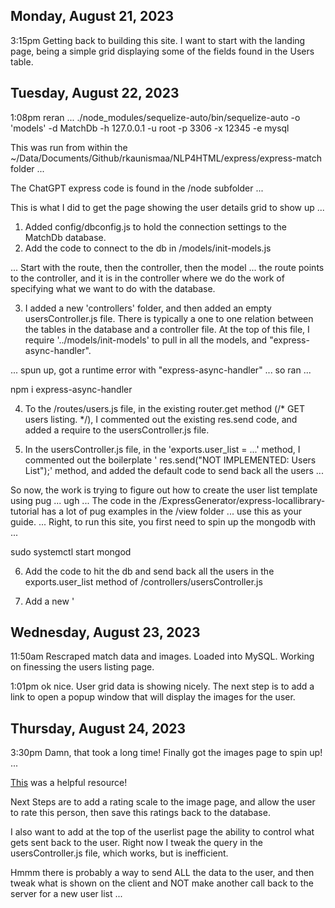 ## Monday, August 21, 2023

3:15pm Getting back to building this site. I want to start with the landing page, being a simple grid displaying some of the fields found in the Users table.

## Tuesday, August 22, 2023

1:08pm reran ... ./node_modules/sequelize-auto/bin/sequelize-auto -o 'models' -d MatchDb -h 127.0.0.1 -u root -p 3306 -x 12345 -e mysql

This was run from within the ~/Data/Documents/Github/rkaunismaa/NLP4HTML/express/express-match folder ...

The ChatGPT express code is found in the /node subfolder ...

This is what I did to get the page showing the user details grid to show up ...

1) Added config/dbconfig.js to hold the connection settings to the MatchDb database.
2) Add the code to connect to the db in /models/init-models.js

... Start with the route, then the controller, then the model ... the route points to the controller, and it is in the controller where we do the work of specifying what we want to do with the database. 

 3) I added a new 'controllers' folder, and then added an empty usersController.js file. There is typically a one to one relation between the tables in the database and a controller file. At the top of this file, I require '../models/init-models' to pull in all the models, and "express-async-handler".

 ... spun up, got a runtime error with "express-async-handler" ... so ran ...

 npm i express-async-handler

 4) To the /routes/users.js file, in the existing router.get method (/* GET users listing. */), I commented out the existing res.send code, and added a require to the usersController.js file. 

 5) In the usersController.js file, in the 'exports.user_list = ...' method, I commented out the boilerplate ' res.send("NOT IMPLEMENTED: Users List");' method, and added the default code to send back all the users ...

 So now, the work is trying to figure out how to create the user list template using pug ... ugh ... The code in the /ExpressGenerator/express-locallibrary-tutorial has a lot of pug examples in the /view folder ... use this as your guide. ... Right, to run this site, you first need to spin up the mongodb with ... 

 sudo systemctl start mongod

 6) Add the code to hit the db and send back all the users in the exports.user_list method of /controllers/usersController.js

 7) Add a new '

 ## Wednesday, August 23, 2023

 11:50am Rescraped match data and images. Loaded into MySQL. Working on finessing the users listing page. 

 1:01pm ok nice. User grid data is showing nicely. The next step is to add a link to open a popup window that will display the images for the user.

## Thursday, August 24, 2023

3:30pm Damn, that took a long time! Finally got the images page to spin up! ...

[This](https://www.sitepoint.com/a-beginners-guide-to-pug/) was a helpful resource!

Next Steps are to add a rating scale to the image page, and allow the user to rate this person, then save this ratings back to the database.

I also want to add at the top of the userlist page the ability to control what gets sent back to the user. Right now I tweak the query in the usersController.js file, which works, but is inefficient. 

Hmmm there is probably a way to send ALL the data to the user, and then tweak what is shown on the client and NOT make another call back to the server for a new user list ...